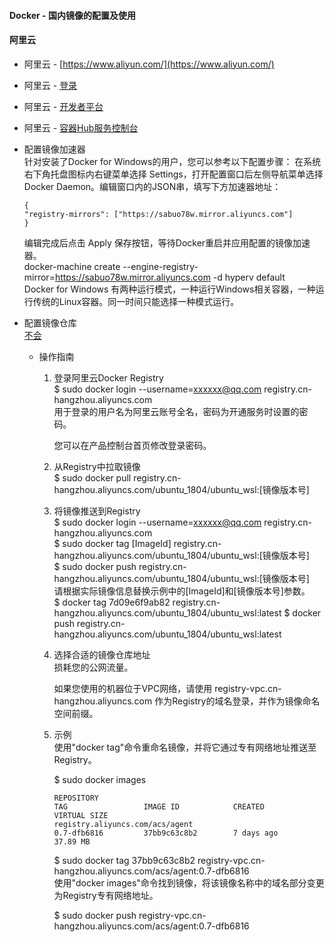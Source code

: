 #### Docker - 国内镜像的配置及使用

#### 阿里云
- 阿里云 - [https://www.aliyun.com/](https://www.aliyun.com/)
- 阿里云 - [登录](https://account.aliyun.com/)
- 阿里云 - [开发者平台](https://dev.aliyun.com/)
- 阿里云 - [容器Hub服务控制台](https://cr.console.aliyun.com/)

- 配置镜像加速器  
    针对安装了Docker for Windows的用户，您可以参考以下配置步骤：
    在系统右下角托盘图标内右键菜单选择 Settings，打开配置窗口后左侧导航菜单选择 Docker Daemon。编辑窗口内的JSON串，填写下方加速器地址：  
    ```
    {
    "registry-mirrors": ["https://sabuo78w.mirror.aliyuncs.com"]
    }
    ```
    编辑完成后点击 Apply 保存按钮，等待Docker重启并应用配置的镜像加速器。  
    docker-machine create --engine-registry-mirror=https://sabuo78w.mirror.aliyuncs.com -d hyperv default  
    Docker for Windows 有两种运行模式，一种运行Windows相关容器，一种运行传统的Linux容器。同一时间只能选择一种模式运行。  
- 配置镜像仓库  
  [不会](https://cr.console.aliyun.com/repository/)  
  - 操作指南  
    1. 登录阿里云Docker Registry  
        $ sudo docker login --username=xxxxxx@qq.com registry.cn-hangzhou.aliyuncs.com  
        用于登录的用户名为阿里云账号全名，密码为开通服务时设置的密码。  

        您可以在产品控制台首页修改登录密码。

    2. 从Registry中拉取镜像  
        $ sudo docker pull registry.cn-hangzhou.aliyuncs.com/ubuntu_1804/ubuntu_wsl:[镜像版本号]  
    3. 将镜像推送到Registry  
        $ sudo docker login --username=xxxxxx@qq.com registry.cn-hangzhou.aliyuncs.com  
        $ sudo docker tag [ImageId] registry.cn-hangzhou.aliyuncs.com/ubuntu_1804/ubuntu_wsl:[镜像版本号]  
        $ sudo docker push registry.cn-hangzhou.aliyuncs.com/ubuntu_1804/ubuntu_wsl:[镜像版本号]  
        请根据实际镜像信息替换示例中的[ImageId]和[镜像版本号]参数。  
        $ docker tag 7d09e6f9ab82 registry.cn-hangzhou.aliyuncs.com/ubuntu_1804/ubuntu_wsl:latest
        $ docker push registry.cn-hangzhou.aliyuncs.com/ubuntu_1804/ubuntu_wsl:latest

    4. 选择合适的镜像仓库地址  
        损耗您的公网流量。

        如果您使用的机器位于VPC网络，请使用 registry-vpc.cn-hangzhou.aliyuncs.com 作为Registry的域名登录，并作为镜像命名空间前缀。  
    5. 示例  
        使用"docker tag"命令重命名镜像，并将它通过专有网络地址推送至Registry。

        $ sudo docker images  
        ```
        REPOSITORY                                                         TAG                 IMAGE ID            CREATED             VIRTUAL SIZE
        registry.aliyuncs.com/acs/agent                                    0.7-dfb6816         37bb9c63c8b2        7 days ago          37.89 MB
        ```

        $ sudo docker tag 37bb9c63c8b2 registry-vpc.cn-hangzhou.aliyuncs.com/acs/agent:0.7-dfb6816  
        使用"docker images"命令找到镜像，将该镜像名称中的域名部分变更为Registry专有网络地址。  

        $ sudo docker push registry-vpc.cn-hangzhou.aliyuncs.com/acs/agent:0.7-dfb6816
        